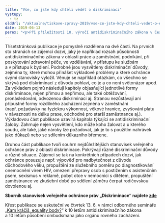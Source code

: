 ```yaml
---
title: "Vše, co jste kdy chtěli vědět o diskriminaci"
vystupy:
  - tz
oldUrl: "/aktualne/tiskove-zpravy-2019/vse-co-jste-kdy-chteli-vedet-o-diskriminaci"
date: 2019-06-13
perex: "<p>Při příležitosti 10. výročí antidiskriminačního zákona v České republice vydala ombudsmanka sborník stanovisek Diskriminace. Svou komplexností jedinečná publikace detailně vysvětluje pojmy týkající se diskriminace, jejich zákonné definice a případně i výklady soudů. Vše přibližuje na konkrétních příkladech, s nimiž se ochránce v uplynulých deseti letech setkával.</p>"
---
```


<!-- imported from the old website -->

<p>Třísetstránková publikace je pomyslně rozdělena na dvě části. Na prvních sto stranách se zájemci dozví, jaký je například rozsah působnosti antidiskriminačního zákona v oblasti práce a zaměstnání, podnikání, při poskytování zdravotní péče, ve vzdělávání, v přístupu ke službám a v přístupu k bydlení. Podrobně jsou vysvětleny diskriminační důvody, zejména ty, které mohou přinášet výkladové problémy a které ochránce svými stanovisky vyložil. Věnuje se například otázkám, co všechno se skrývá pod diskriminací z důvodu pohlaví, co je a co není světonázor apod. Za výkladem pojmů následují kapitoly objasňující jednotlivé formy diskriminace, nejen přímou a nepřímou, ale také obtěžování, pronásledování, odvozenou diskriminaci aj. Stranou nezůstávají ani přípustné formy rozdílného zacházení zejména v zaměstnání (např. požadavky na fyzickou výkonnost, věkové hranice, zvyšování platu v návaznosti na délku praxe, odchodné pro starší zaměstnance aj.). Výkladovou část publikace uzavírá kapitola týkající se antidiskriminační žaloby. Zahrnuje nejen vysvětlení, kdo může koho žalovat a u kterého soudu, ale také, jaké nároky lze požadovat, jak je to s použitím nahrávek jako důkazů nebo se sdílením důkazního břemene.</p> <p>Druhou část publikace tvoří souhrn nejdůležitějších stanovisek veřejného ochránce práv z oblasti diskriminace. Pokrývají různé diskriminační důvody a různé situace. Zájemci se tak na konkrétních případech dozví, jak ochránce posuzuje např. výpověď pro nadbytečnost z důvodu důchodového věku, propuštění ze služebního poměru po diagnostikování onemocnění virem HIV, omezení přepravy osob s postižením s asistenčním psem, sexismus v reklamě, pobyt otce v nemocnici s dítětem, propuštění zaměstnance ve zkušební době po sdělení záměru čerpat rodičovskou dovolenou aj.</p> <p><b>Sborník stanovisek veřejného ochránce práv „Diskriminace“ najdete <a href="/uploads-import/Publikace/sborniky_stanoviska/Sbornik_Diskriminace.pdf" target="_blank">zde</a></b></p> <p>Křest publikace se uskuteční ve čtvrtek 13. 6. v rámci odborného semináře „<a href="https://www.ochrance.cz/diskriminace/aktuality-z-diskriminace/aktuality-z-diskriminace-2019/kam-kracis-equality-body/" target="_blank">Kam kráčíš, equality body?</a>“ k 10 letům antidiskriminačního zákona a 10 letům působení ombudsmana jako orgánu rovného zacházení.</p>
